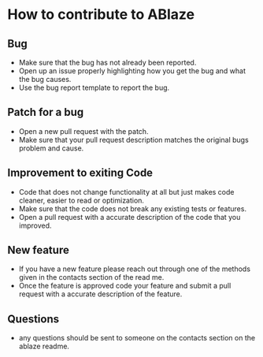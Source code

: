 # How to contribute to ABlaze

## Bug
* Make sure that the bug has not already been reported.
* Open up an issue properly highlighting how you get the bug and what the bug causes.
* Use the bug report template to report the bug.

## Patch for a bug
* Open a new pull request with the patch.
* Make sure that your pull request description matches the original bugs problem and cause. 

## Improvement to exiting Code
* Code that does not change functionality at all but just makes code cleaner, easier to read or optimization.
* Make sure that the code does not break any existing tests or features.
* Open a pull request with a accurate description of the code that you improved.

## New feature
* If you have a new feature please reach out through one of the methods given in the contacts section of the read me.
* Once the feature is approved code your feature and submit a pull request with a accurate description of the feature. 

## Questions 
* any questions should be sent to someone on the contacts section on the ablaze readme.